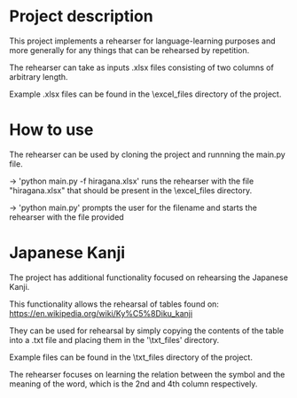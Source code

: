 # Project description

This project implements a rehearser for language-learning purposes and more generally for any things that can be rehearsed by repetition.

The rehearser can take as inputs .xlsx files consisting of two columns of arbitrary length.

Example .xlsx files can be found in the \excel_files directory of the project.


# How to use
The rehearser can be used by cloning the project and runnning the main.py file.

-> 'python main.py -f hiragana.xlsx' runs the rehearser with the file "hiragana.xlsx" that should be present in the \excel_files directory.

-> 'python main.py' prompts the user for the filename and starts the rehearser with the file provided


# Japanese Kanji

The project has additional functionality focused on rehearsing the Japanese Kanji.

This functionality allows the rehearsal of tables found on: https://en.wikipedia.org/wiki/Ky%C5%8Diku_kanji

They can be used for rehearsal by simply copying the contents of the table into a .txt file and placing them in the '\txt_files' directory.

Example files can be found in the \txt_files directory of the project.

The rehearser focuses on learning the relation between the symbol and the meaning of the word, which is the 2nd and 4th column respectively.